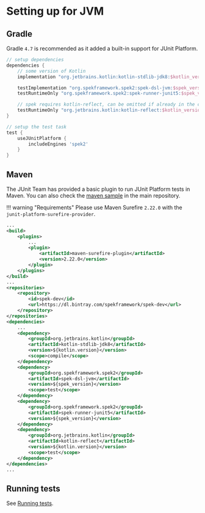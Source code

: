 # Setting up for JVM

## Gradle
Gradle `4.7` is recommended as it added a built-in support for JUnit Platform.

```groovy
// setup dependencies
dependencies {
    // some version of Kotlin
    implementation "org.jetbrains.kotlin:kotlin-stdlib-jdk8:$kotlin_version"

    testImplementation "org.spekframework.spek2:spek-dsl-jvm:$spek_version"
    testRuntimeOnly "org.spekframework.spek2:spek-runner-junit5:$spek_version"

    // spek requires kotlin-reflect, can be omitted if already in the classpath
    testRuntimeOnly "org.jetbrains.kotlin:kotlin-reflect:$kotlin_version"
}

// setup the test task
test {
    useJUnitPlatform {
        includeEngines 'spek2'
    }
}
```

## Maven
The JUnit Team has provided a basic plugin to run JUnit Platform tests in Maven. You can also check the [maven sample](https://github.com/spekframework/spek/tree/2.x/samples/maven) 
in the main repository.

!!! warning "Requirements"
    Please use Maven Surefire `2.22.0` with the `junit-platform-surefire-provider`.
```xml
...
<build>
    <plugins>
        ...
        <plugin>
            <artifactId>maven-surefire-plugin</artifactId>
            <version>2.22.0</version>
        </plugin>
    </plugins>
</build>
...
<repositories>
    <repository>
        <id>spek-dev</id>
        <url>https://dl.bintray.com/spekframework/spek-dev</url>
    </repository>
</repositories>
<dependencies>
    ...
    <dependency>
        <groupId>org.jetbrains.kotlin</groupId>
        <artifactId>kotlin-stdlib-jdk8</artifactId>
        <version>${kotlin.version}</version>
        <scope>compile</scope>
    </dependency>
    <dependency>
        <groupId>org.spekframework.spek2</groupId>
        <artifactId>spek-dsl-jvm</artifactId>
        <version>${spek_version}</version>
        <scope>test</scope>
    </dependency>
    <dependency>
        <groupId>org.spekframework.spek2</groupId>
        <artifactId>spek-runner-junit5</artifactId>
        <version>${spek_version}</version>
    </dependency>
    <dependency>
        <groupId>org.jetbrains.kotlin</groupId>
        <artifactId>kotlin-reflect</artifactId>
        <version>${kotlin.version}</version>
        <scope>test</scope>
    </dependency>
</dependencies>
...
```

## Running tests
See [Running tests](running.md).
